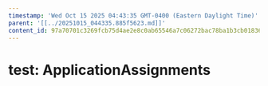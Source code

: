 ```yaml
---
timestamp: 'Wed Oct 15 2025 04:43:35 GMT-0400 (Eastern Daylight Time)'
parent: '[[../20251015_044335.885f5623.md]]'
content_id: 97a70701c3269fcb75d4ae2e8c0ab65546a7c06272bac78ba1b3cb018368f1f4
---
```


# test: ApplicationAssignments
